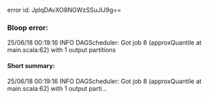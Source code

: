 error id: JplqDAvXO8NGWzSSuJlJ9g==
### Bloop error:

25/06/18 00:19:16 INFO DAGScheduler: Got job 8 (approxQuantile at main.scala:62) with 1 output partitions
#### Short summary: 

25/06/18 00:19:16 INFO DAGScheduler: Got job 8 (approxQuantile at main.scala:62) with 1 output parti...